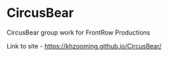 # CircusBear
CircusBear group work for FrontRow Productions

Link to site - https://khzooming.github.io/CircusBear/

